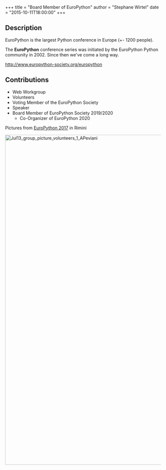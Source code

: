 +++
title = "Board Member of EuroPython"
author = "Stephane Wirtel"
date = "2015-10-11T18:00:00"
+++

## Description

EuroPython is the largest Python conference in Europe (+- 1200 people).

The **EuroPython** conference series was initiated by the EuroPython Python
community in 2002. Since then we've come a long way.

http://www.europython-society.org/europython

## Contributions

* Web Workgroup
* Volunteers
* Voting Member of the EuroPython Society
* Speaker
* Board Member of EuroPython Society 2019/2020
  * Co-Organizer of EuroPython 2020

Pictures from [EuroPython 2017](https://ep2017.europython.eu) in Rimini

<a data-flickr-embed="true" data-header="true" data-context="true"  href="https://www.flickr.com/photos/photogenicgreen/35921860090/in/pool-europython17/" title="Jul13_group_picture_volunteers_1_APeviani"><img src="https://farm5.staticflickr.com/4291/35921860090_f311d48b26_h.jpg" width="1600" height="1066" alt="Jul13_group_picture_volunteers_1_APeviani"></a><script async src="//embedr.flickr.com/assets/client-code.js" charset="utf-8"></script>
